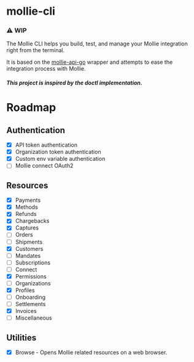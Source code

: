 # mollie-cli

### :warning: WIP

The Mollie CLI helps you build, test, and manage your Mollie integration right from the terminal.

It is based on the [mollie-api-go](https://github.com/VictorAvelar/mollie-api-go) wrapper and attempts to ease the integration process with Mollie.

##### This project is inspired by the doctl implementation.

# Roadmap

## Authentication

- [x] API token authentication
- [x] Organization token authentication
- [x] Custom env variable authentication
- [ ] Mollie connect OAuth2

## Resources

- [x] Payments
- [x] Methods
- [x] Refunds
- [x] Chargebacks
- [x] Captures
- [ ] Orders
- [ ] Shipments
- [x] Customers
- [ ] Mandates
- [ ] Subscriptions
- [ ] Connect
- [x] Permissions
- [ ] Organizations
- [x] Profiles
- [ ] Onboarding
- [ ] Settlements
- [x] Invoices
- [ ] Miscellaneous

## Utilities

- [x] Browse - Opens Mollie related resources on a web browser.
